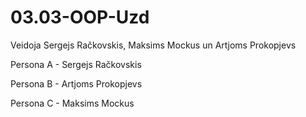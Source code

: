 # 03.03-OOP-Uzd
Veidoja Sergejs Račkovskis, Maksims Mockus un Artjoms Prokopjevs

Persona A - Sergejs Račkovskis

Persona B - Artjoms Prokopjevs

Persona C - Maksims Mockus
